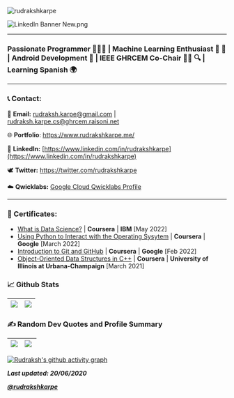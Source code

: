 
 <p align="left"> <img src="https://komarev.com/ghpvc/?username=rudrakshkarpe" alt="rudrakshkarpe" /> </p> 

<!-- <img src="https://i.imgur.com/hLwUjJU.png"> -->
<!-- <img src="https://www.notion.so/Test-4c099cfc704549cca0a1802c8a8e9729#94b485cf31e54ace98cc69642c5a0d50" align = "center"> -->
![LinkedIn Banner New.png](https://s3-us-west-2.amazonaws.com/secure.notion-static.com/9dcf363c-06b3-4b39-9111-da237e6835e4/LinkedIn_Banner_New.png)

---
### Passionate Programmer 🌈🧑‍💻 | Machine Learning Enthusiast 🦿 🧠 | Android Development 📲 | IEEE GHRCEM Co-Chair 🧑‍💼 🔍 | Learning Spanish 🌍
---
### 📞 Contact:

📧 **Email:** rudraksh.karpe@gmail.com | rudraksh.karpe.cs@ghrcem.raisoni.net

🌐 **Portfolio**: https://www.rudrakshkarpe.me/

👔 **LinkedIn:** [https://www.linkedin.com/in/rudrakshkarpe](https://www.linkedin.com/in/rudrakshkarpe)

🕊️ **Twitter:** https://twitter.com/rudrakshkarpe

☁️ **Qwicklabs:** [Google Cloud Qwicklabs Profile](https://www.cloudskillsboost.google/public_profiles/1252898e-1747-48fb-a418-300179eab8d5) 


---


### **📜 Certificates:**

- [What is Data Science?](https://www.coursera.org/account/accomplishments/certificate/34WZNG63XDUA) | **Coursera** | **IBM** [May 2022]
- [Using Python to Interact with the Operating Sysytem](https://www.coursera.org/account/accomplishments/certificate/EMYBHETMEHVG) | **Coursera** | **Google** [March 2022]
- [Introduction to Git and GitHub](https://www.coursera.org/account/accomplishments/certificate/DNVTZ2K7UWZJ) | **Coursera** | **Google** [Feb 2022]
- [Object-Oriented Data Structures in C++](https://www.coursera.org/account/accomplishments/certificate/N3PAJYYSWQJP) | **Coursera** | **University of Illinois at Urbana-Champaign** [March 2021]

###  📈 Github Stats

| <img src="https://github-readme-stats.vercel.app/api?username=rudrakshkarpe&&show_icons=true&count_private=true&theme=github_dark">|<img src="https://github-readme-streak-stats.herokuapp.com/?user=rudrakshkarpe&theme=blueberry_duo"/> |
| ------------| ------------- |


### ✍️ Random Dev Quotes and Profile Summary
| ![](https://quotes-github-readme.vercel.app/api?type=horizontal&theme=vue) | <img src="https://github-profile-summary-cards.vercel.app/api/cards/profile-details?username=rudrakshkarpe&theme=vue" align = "left"/> |
| ---- | ---- |


[![Rudraksh's github activity graph](https://activity-graph.herokuapp.com/graph?username=rudrakshkarpe&theme=react-dark	)](https://github.com/ashutosh00710/github-readme-activity-graph)

**_Last updated: 20/06/2020_**

**_[@rudrakshkarpe](https://www.github.com/rudrakshkarpe)_**

 

  

